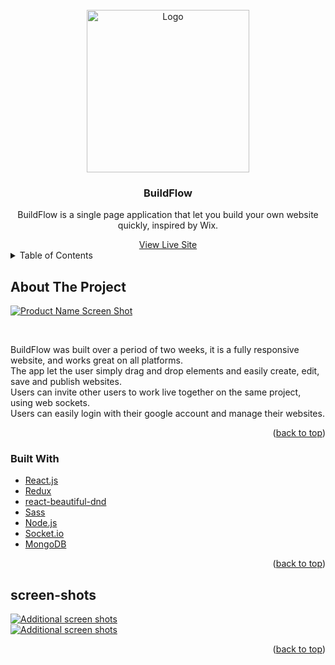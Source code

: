 <div id="top"></div>

<br />
<div align="center">
  <a href="https://github.com/github_username/repo_name">
    <img src="https://res.cloudinary.com/dfj4zd14o/image/upload/v1633970697/BuildFlow_assets/buildflow_logo_hyarpd.png" alt="Logo" width="260" >
  </a>

<h3 align="center">BuildFlow</h3>

  <p align="center">
    BuildFlow is a single page application that let you build your own website quickly, inspired by Wix.
  </p>
    <a href="https://buildflow.herokuapp.com/">View Live Site</a>
</div>



<!-- TABLE OF CONTENTS -->
<details>
  <summary>Table of Contents</summary>
  <ol>
    <li>
      <a href="#about-the-project">About The Project</a>
      <ul>
        <li><a href="#built-with">Built With</a></li>
      </ul>
    </li>
    <li><a href="#screen-shots">Additional screen shots</a></li>
  </ol>
</details>

<!-- ABOUT THE PROJECT -->
## About The Project

[![Product Name Screen Shot][product-screenshot]](https://buildflow.herokuapp.com/)

</br>


BuildFlow was built over a period of two weeks, it is a fully responsive website, and works great on all platforms.</br>
The app let the user simply drag and drop elements and easily create, edit, save and publish websites.</br>
Users can invite other users to work live together on the same project, using web sockets.</br>
Users can easily login with their google account and manage their websites.



<p align="right">(<a href="#top">back to top</a>)</p>



### Built With

* [React.js](https://reactjs.org/)
* [Redux](https://redux.js.org/)
* [react-beautiful-dnd](https://github.com/atlassian/react-beautiful-dnd)
* [Sass](https://sass-lang.com/)
* [Node.js](https://nodejs.org/en/)
* [Socket.io](https://socket.io/)
* [MongoDB](https://www.mongodb.com/)

<p align="right">(<a href="#top">back to top</a>)</p>


<!-- USAGE EXAMPLES -->
## screen-shots

[![Additional screen shots][product-screenshot1]](https://buildflow.herokuapp.com/editor)</br>
[![Additional screen shots][product-screenshot2]](https://buildflow.herokuapp.com/template)

<p align="right">(<a href="#top">back to top</a>)</p>


<!-- MARKDOWN LINKS & IMAGES -->
<!-- https://www.markdownguide.org/basic-syntax/#reference-style-links -->
[contributors-shield]: https://img.shields.io/github/contributors/github_username/repo_name.svg?style=for-the-badge
[contributors-url]: https://github.com/github_username/repo_name/graphs/contributors
[forks-shield]: https://img.shields.io/github/forks/github_username/repo_name.svg?style=for-the-badge
[forks-url]: https://github.com/github_username/repo_name/network/members
[stars-shield]: https://img.shields.io/github/stars/github_username/repo_name.svg?style=for-the-badge
[stars-url]: https://github.com/github_username/repo_name/stargazers
[issues-shield]: https://img.shields.io/github/issues/github_username/repo_name.svg?style=for-the-badge
[issues-url]: https://github.com/github_username/repo_name/issues
[license-shield]: https://img.shields.io/github/license/github_username/repo_name.svg?style=for-the-badge
[license-url]: https://github.com/github_username/repo_name/blob/master/LICENSE.txt
[linkedin-shield]: https://img.shields.io/badge/-LinkedIn-black.svg?style=for-the-badge&logo=linkedin&colorB=555
[linkedin-url]: https://linkedin.com/in/linkedin_username
[product-screenshot]: https://res.cloudinary.com/dfj4zd14o/image/upload/v1633968808/BuildFlow_assets/Homepage_agv4ee.jpg
[product-screenshot1]: https://res.cloudinary.com/dfj4zd14o/image/upload/v1633970070/BuildFlow_assets/Editor_wgtqur.jpg
[product-screenshot2]: https://res.cloudinary.com/dfj4zd14o/image/upload/v1633970224/BuildFlow_assets/templates.jpeg_i7ucfm.jpg

